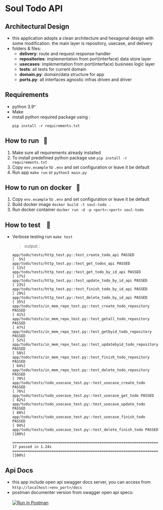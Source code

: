
# Soul Todo API

## Architectural Design

  - this application adopts a clean architecture and hexagonal design with some modification. the main layer is repository, usecase, and delivery
  - folders & files:
      - <b>delivery</b>: route and request response handler
      - <b>repositories</b>: implementation from port(interface) data store layer
      - <b>usecases</b>: implementation from port(interface) businees logic layer
      - <b>tests</b>: all tests for current domain
      - <b>domain.py</b>: domain/data structure for app
      - <b>ports.py</b>: all interfaces agnostic infras driven and driver

## Requirements
  - python 3.9^
  - Make
  - install python required package using :
    ```
    pip install -r requirements.txt
    ```

<a name="3"></a>
## How to run &nbsp;&nbsp;🔨
  1. Make sure all requirements already installed
  2. To install predefined python package use `pip install -r requirements.txt`
  3. Copy `env.example` to `.env` and set configuration or leave it be default
  4. Run app `make run` or `python3 main.py` 

## How to run on docker &nbsp;&nbsp;🔨
  1. Copy `env.example` to `.env` and set configuration or leave it be default
  2. Build docker image `docker build -t soul-todo .`
  3. Run docker container `docker run -d -p <port>:<port> soul-todo` 

<a name="4"></a>
## How to test &nbsp;&nbsp; 🧪
  - Verbose testing run `make test`
      > output :

        app/todo/tests/http_test.py::test_create_todo_api PASSED                                                                                                             [  5%]
        app/todo/tests/http_test.py::test_get_todos_api PASSED                                                                                                               [ 11%]
        app/todo/tests/http_test.py::test_get_todo_by_id_api PASSED                                                                                                          [ 17%]
        app/todo/tests/http_test.py::test_update_todo_by_id_api PASSED                                                                                                       [ 23%]
        app/todo/tests/http_test.py::test_finish_todo_by_id_api PASSED                                                                                                       [ 29%]
        app/todo/tests/http_test.py::test_delete_todo_by_id_api PASSED                                                                                                       [ 35%]
        app/todo/tests/in_mem_repo_test.py::test_create_todo_repository PASSED                                                                                               [ 41%]
        app/todo/tests/in_mem_repo_test.py::test_getall_todo_repository PASSED                                                                                               [ 47%]
        app/todo/tests/in_mem_repo_test.py::test_getbyid_todo_repository PASSED                                                                                              [ 52%]
        app/todo/tests/in_mem_repo_test.py::test_updatebyid_todo_repository PASSED                                                                                           [ 58%]
        app/todo/tests/in_mem_repo_test.py::test_finish_todo_repository PASSED                                                                                               [ 64%]
        app/todo/tests/in_mem_repo_test.py::test_delete_todo_repository PASSED                                                                                               [ 70%]
        app/todo/tests/todo_usecase_test.py::test_usecase_create_todo PASSED                                                                                                 [ 76%]
        app/todo/tests/todo_usecase_test.py::test_usecase_get_todo PASSED                                                                                                    [ 82%]
        app/todo/tests/todo_usecase_test.py::test_usecase_update_todo PASSED                                                                                                 [ 88%]
        app/todo/tests/todo_usecase_test.py::test_usecase_finish_todo PASSED                                                                                                 [ 94%]
        app/todo/tests/todo_usecase_test.py::test_delete_finish_todo PASSED                                                                                                  [100%]
        
        ============================================================================ 17 passed in 1.24s ============================================================================                                    [100%]


## Api Docs

- this app include open api swagger docs server, you can access from `http://localhost:<env_port>/docs`
- postman documenter version from swagger open api specs:
    <br><br>
    [![Run in Postman](https://run.pstmn.io/button.svg)](https://app.getpostman.com/run-collection/24530299-5b8bb710-839c-40af-9dd3-8eb6521ac677?action=collection%2Ffork&collection-url=entityId%3D24530299-5b8bb710-839c-40af-9dd3-8eb6521ac677%26entityType%3Dcollection%26workspaceId%3D554dcc4f-cf17-4e8a-bdb2-bcda713286cf)
        







